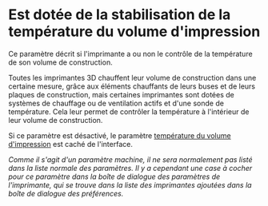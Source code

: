 Est dotée de la stabilisation de la température du volume d'impression
====
Ce paramètre décrit si l'imprimante a ou non le contrôle de la température de son volume de construction. 

Toutes les imprimantes 3D chauffent leur volume de construction dans une certaine mesure, grâce aux éléments chauffants de leurs buses et de leurs plaques de construction, mais certaines imprimantes sont dotées de systèmes de chauffage ou de ventilation actifs et d'une sonde de température. Cela leur permet de contrôler la température à l'intérieur de leur volume de construction.

Si ce paramètre est désactivé, le paramètre [température du volume d'impression](../material/build_volume_temperature.md) est caché de l'interface. 

*Comme il s'agit d'un paramètre machine, il ne sera normalement pas listé dans la liste normale des paramètres. Il y a cependant une case à cocher pour ce paramètre dans la boîte de dialogue des paramètres de l'imprimante, qui se trouve dans la liste des imprimantes ajoutées dans la boîte de dialogue des préférences.*
